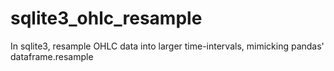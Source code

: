 # sqlite3_ohlc_resample
In sqlite3, resample OHLC data into larger time-intervals, mimicking pandas' dataframe.resample
